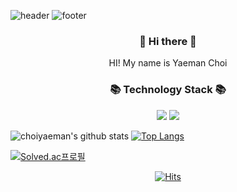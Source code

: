 ![header](https://capsule-render.vercel.app/api?type=slice&color=B80F0A&height=150&section=header&text=Yaeman%20Choi&fontSize=90&fontAlignY=60&fontColor=d6ace6&animation=twinkling)
![footer](https://capsule-render.vercel.app/api?type=slice&color=1134A6&height=40&section=footer)

<h3 align="center"> 👋 Hi there 👋 </h3>
<p align="center">
HI! My name is Yaeman Choi
</p>

<h3 align="center"> 📚 Technology Stack 📚 </h3>

<p align="center">
<img src="https://img.shields.io/badge/Java-007396?style=flat-square&logo=Java&logoColor=white"/> <img src="https://img.shields.io/badge/Oracle-F80000?style=flat-square&logo=Oracle&logoColor=white"/>
</p>

![choiyaeman's github stats](https://github-readme-stats.vercel.app/api?username=choiyaeman&show_icons=true&theme=merko)  [![Top Langs](https://github-readme-stats.vercel.app/api/top-langs/?username=choiyaeman&layout=compact&theme=radical)](https://github.com/choiyaeman)

[![Solved.ac프로필](http://mazassumnida.wtf/api/v2/generate_badge?boj=choiyaeman)](https://solved.ac/choiyeaman)

<div align=center>
  
[![Hits](https://hits.seeyoufarm.com/api/count/incr/badge.svg?url=https%3A%2F%2Fgithub.com%2Fchoiyaeman&count_bg=%2379C83D&title_bg=%23555555&icon=&icon_color=%23E7E7E7&title=hits&edge_flat=false)](https://hits.seeyoufarm.com)

</div>
